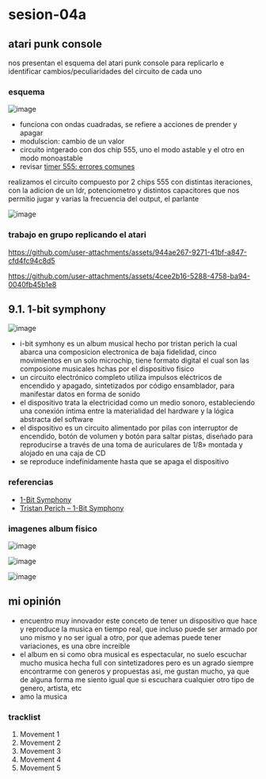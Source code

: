 # sesion-04a

## atari punk console

nos presentan el esquema del atari punk console para replicarlo e identificar cambios/peculiaridades del circuito de cada uno

### esquema

![image](https://github.com/user-attachments/assets/efb05419-7a93-4df2-b8ce-cbf101793edd)

- funciona con ondas cuadradas, se refiere a acciones de prender y apagar
- modulscion: cambio de un valor
- circuito intgerado con dos chip 555, uno el modo astable y el otro en modo monoastable
- revisar [timer 555: errores comunes](https://www.555-timer-circuits.com/common-mistakes.html)

 realizamos el circuito compuesto por 2 chips 555 con distintas iteraciones, con la adicion de un ldr, potenciometro y distintos capacitores que nos permitio jugar y varias la frecuencia del output, el parlante

 ![image](https://github.com/user-attachments/assets/4a344f35-f2e7-494d-9cab-e42c26cc7baa)

### trabajo en grupo replicando el atari

<https://github.com/user-attachments/assets/944ae267-9271-41bf-a847-cfd4fc94c8d5>

<https://github.com/user-attachments/assets/4cee2b16-5288-4758-ba94-0040fb45b1e8>

## 9.1. 1-bit symphony

![image](https://github.com/user-attachments/assets/345bf2ff-a665-4a2a-820b-c273bbb1c07c)

- i-bit symhony es un album musical hecho por tristan perich la cual abarca una composicion electronica de baja fidelidad, cinco movimientos en un solo microchip, tiene formato digital el cual son las composione musicales hchas por el dispositivo fisico
- un circuito electrónico completo utiliza impulsos eléctricos de encendido y apagado, sintetizados por código ensamblador, para manifestar datos en forma de sonido
- el dispositivo trata la electricidad como un medio sonoro, estableciendo una conexión íntima entre la materialidad del hardware y la lógica abstracta del software
- el dispositivo es un circuito alimentado por pilas con interruptor de encendido, botón de volumen y botón para saltar pistas, diseñado para reproducirse a través de una toma de auriculares de 1/8» montada y alojado en una caja de CD
- se reproduce indefinidamente hasta que se apaga el dispositivo

### referencias

- [1-Bit Symphony](https://tristanperich.bandcamp.com/album/1-bit-symphony)
- [Tristan Perich – 1-Bit Symphony](https://www.discogs.com/es/release/2407533-Tristan-Perich-1-Bit-Symphony?srsltid=AfmBOopT-MPsswWoqNHs6JtsVUtD2qhb-KQG_dT29Wsv3H1V2YCw3T10)

### imagenes album fisico

![image](https://github.com/user-attachments/assets/9e8e6e2f-cfea-424d-a0ea-adf1663db63e)

![image](https://github.com/user-attachments/assets/8ff9895a-837d-4ff5-be08-6e3c63bc355b)

![image](https://github.com/user-attachments/assets/f3f86077-40e8-44ee-b1f7-8c05aeae3d25)

## mi opinión

- encuentro muy innovador este conceto de tener un dispositivo que hace y reproduce la musica en tiempo real, que incluso puede ser armado por uno mismo y no ser igual a otro, por que ademas puede tener variaciones, es una obre increible
- el album en si como obra musical es espectacular, no suelo escuchar mucho musica hecha full con sintetizadores pero es un agrado siempre encontrarme con generos y propuestas asi, me gustan mucho, ya que de alguna forma me siento igual que si escuchara cualquier otro tipo de genero, artista, etc
- amo la musica

### tracklist

1. Movement 1
2. Movement 2
3. Movement 3
4. Movement 4
5. Movement 5
